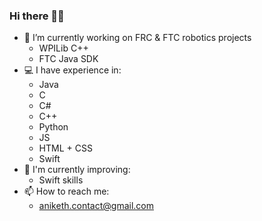 <!--
### Hi there 👋
**ankthba/ankthba** is a ✨ _special_ ✨ repository because its `README.md` (this file) appears on your GitHub profile.

Here are some ideas to get you started:

- 🔭 I’m currently working on ...
- 🌱 I’m currently learning ...
- 👯 I’m looking to collaborate on ...
- 🤔 I’m looking for help with ...
- 💬 Ask me about ...
- 📫 How to reach me: ...
- 😄 Pronouns: ...
- ⚡ Fun fact: ...
-->

### Hi there ✌🏻
- 🔭 I’m currently working on FRC & FTC robotics projects
  - WPILib C++
  - FTC Java SDK
- 💻 I have experience in:
  -  Java
  -  C
  -  C#
  -  C++
  -  Python
  -  JS
  -  HTML + CSS
  -  Swift
- 🌱 I'm currently improving:
  - Swift skills
- 📫 How to reach me:
  - aniketh.contact@gmail.com

